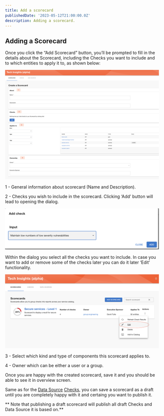 ```yaml
---
title: Add a scorecard
publishedDate: '2023-05-12T21:00:00.0Z'
description: Adding a scorecard.
---
```


## Adding a Scorecard

Once you click the “Add Scorecard” button, you’ll be prompted to fill in the details about the Scorecard, including the Checks you want to include and to which entities to apply it to, as shown below:

![Create Scorecard](./create-scorecard.png)

1 - General information about scorecard (Name and Description).

2 - Checks you wish to include in the scorecard. Clicking ‘Add’ button will lead to opening the dialog.

![Add check](./add-check.png)

Within the dialog you select all the checks you want to include. In case you want to add or remove some of the checks later you can do it later ‘Edit’ functionality.

![Edit Scorecard](./edit-scorecard.png)

3 - Select which kind and type of components this scorecard applies to.

4 - Owner which can be either a user or a group.

Once you are happy with the created scorecard, save it and you should be able to see it in overview screen.

Same as for the [Data Source](../data-sources/) [Checks](../checks/), you can save a scorecard as a draft until you are completely happy with it and certaing you want to publish it. 

** Note that publishing a draft scorecard will publish all draft Checks and Data Source it is based on.**

